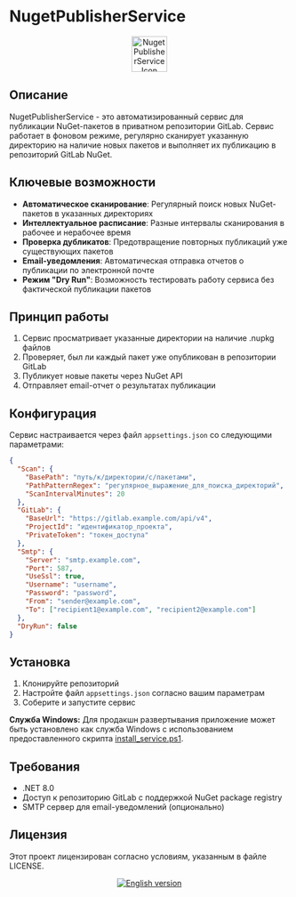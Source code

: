 ﻿# NugetPublisherService

<div align="center">
  <img src="NugetPublisherService/NugetPublisherService.ico" alt="NugetPublisherService Icon" width="64" height="64">
</div>

## Описание

NugetPublisherService - это автоматизированный сервис для публикации NuGet-пакетов в приватном репозитории GitLab. Сервис работает в фоновом режиме, регулярно сканирует указанную директорию на наличие новых пакетов и выполняет их публикацию в репозиторий GitLab NuGet.

## Ключевые возможности

- **Автоматическое сканирование**: Регулярный поиск новых NuGet-пакетов в указанных директориях
- **Интеллектуальное расписание**: Разные интервалы сканирования в рабочее и нерабочее время
- **Проверка дубликатов**: Предотвращение повторных публикаций уже существующих пакетов
- **Email-уведомления**: Автоматическая отправка отчетов о публикации по электронной почте
- **Режим "Dry Run"**: Возможность тестировать работу сервиса без фактической публикации пакетов

## Принцип работы

1. Сервис просматривает указанные директории на наличие .nupkg файлов
2. Проверяет, был ли каждый пакет уже опубликован в репозитории GitLab
3. Публикует новые пакеты через NuGet API
4. Отправляет email-отчет о результатах публикации

## Конфигурация

Сервис настраивается через файл `appsettings.json` со следующими параметрами:

```json
{
  "Scan": {
    "BasePath": "путь/к/директории/с/пакетами",
    "PathPatternRegex": "регулярное_выражение_для_поиска_директорий",
    "ScanIntervalMinutes": 20
  },
  "GitLab": {
    "BaseUrl": "https://gitlab.example.com/api/v4",
    "ProjectId": "идентификатор_проекта",
    "PrivateToken": "токен_доступа"
  },
  "Smtp": {
    "Server": "smtp.example.com",
    "Port": 587,
    "UseSsl": true,
    "Username": "username",
    "Password": "password",
    "From": "sender@example.com",
    "To": ["recipient1@example.com", "recipient2@example.com"]
  },
  "DryRun": false
}
```

## Установка

1. Клонируйте репозиторий
2. Настройте файл `appsettings.json` согласно вашим параметрам
3. Соберите и запустите сервис

**Служба Windows:** Для продакшн развертывания приложение может быть установлено как служба Windows с использованием предоставленного скрипта [install_service.ps1](NugetPublisherService/install_service.ps1).

## Требования

- .NET 8.0
- Доступ к репозиторию GitLab с поддержкой NuGet package registry
- SMTP сервер для email-уведомлений (опционально)

## Лицензия

Этот проект лицензирован согласно условиям, указанным в файле LICENSE.

<div align="center">
  <a href="Readme.md">
    <img src="https://img.shields.io/badge/🇺🇸-English_version-success?style=flat&color=2196F3" alt="English version">
  </a>
</div>
